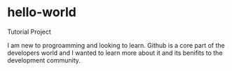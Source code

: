 # hello-world
Tutorial Project


I am new to progroamming and looking to learn. Github is a core part of the developers world and I wanted to learn more about it and its benifits to the development community.
